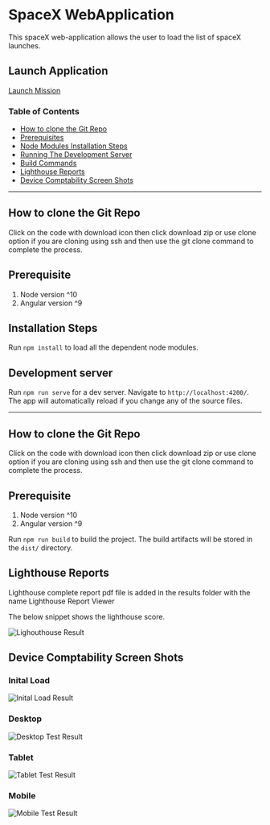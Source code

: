 # SpaceX WebApplication

This spaceX web-application allows the user to load the list of spaceX launches.

## Launch Application

[Launch Mission](https://spacexwebapp.herokuapp.com/)

### Table of Contents

- [How to clone the Git Repo](#How-to-clone-the-Git-Repo)
- [Prerequisites](#Prerequisite)
- [Node Modules Installation Steps](#Installation-steps)
- [Running The Development Server](#development-server)
- [Build Commands](#Build)
- [Lighthouse Reports](#Lighthouse-Reports)
- [Device Comptability Screen Shots](#Device-Comptability-Screen-Shots)

---

## How to clone the Git Repo

Click on the code with download icon then click download zip or use clone option if you are cloning using ssh and then use the git clone command to complete the process.

## Prerequisite

1. Node version ^10
2. Angular version ^9

## Installation Steps

Run `npm install` to load all the dependent node modules.

## Development server

Run `npm run serve` for a dev server. Navigate to `http://localhost:4200/`. The app will automatically reload if you change any of the source files.

* * *

## How to clone the Git Repo

Click on the code with download icon then click download zip or use clone option if you are cloning using ssh and then use the git clone command to complete the process.

## Prerequisite

1. Node version ^10
2. Angular version ^9

Run `npm run build` to build the project. The build artifacts will be stored in the `dist/` directory.

## Lighthouse Reports

Lighthouse complete report pdf file is added in the results folder with the name Lighthouse Report Viewer

The below snippet shows the lighthouse score.

![Lighouthouse Result](Result/Screenshot-PWA.png)

## Device Comptability Screen Shots

### Inital Load 

![Inital Load Result](Result/Initialload.png)

### Desktop

![Desktop Test Result](Result/Desktop.png)

### Tablet

![Tablet Test Result](Result/Tablet.png)

### Mobile
![Mobile Test Result](Result/Mobile.png)
